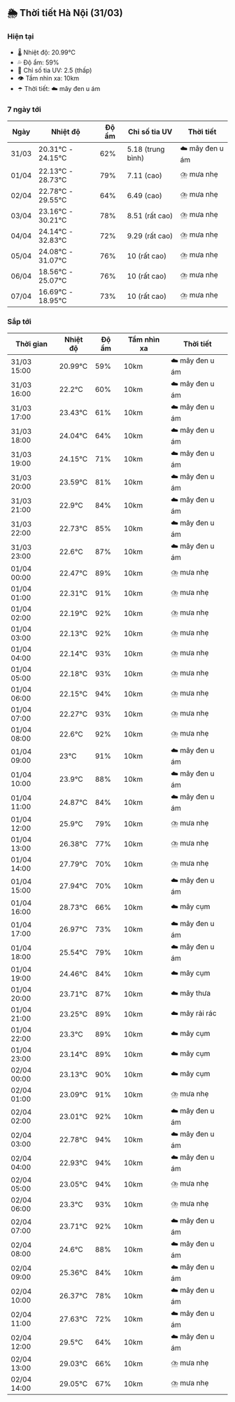 ## 🌦️ Thời tiết Hà Nội (31/03)

### Hiện tại

- 🌡️ Nhiệt độ: 20.99℃
- 💦 Độ ẩm: 59%
- 🌟 Chỉ số tia UV: 2.5 (thấp)
- 👁️ Tầm nhìn xa: 10km
- ☂️ Thời tiết: ☁️ mây đen u ám

### 7 ngày tới

| Ngày | Nhiệt độ | Độ ẩm | Chỉ số tia UV | Thời tiết |
| --- | --- | --- | --- | --- |
| 31/03 | 20.31℃ - 24.15℃ | 62% | 5.18 (trung bình) | ☁️ mây đen u ám |
| 01/04 | 22.13℃ - 28.73℃ | 79% | 7.11 (cao) | ⛈️ mưa nhẹ |
| 02/04 | 22.78℃ - 29.55℃ | 64% | 6.49 (cao) | ⛈️ mưa nhẹ |
| 03/04 | 23.16℃ - 30.21℃ | 78% | 8.51 (rất cao) | ⛈️ mưa nhẹ |
| 04/04 | 24.14℃ - 32.83℃ | 72% | 9.29 (rất cao) | ⛈️ mưa nhẹ |
| 05/04 | 24.08℃ - 31.07℃ | 76% | 10 (rất cao) | ⛈️ mưa nhẹ |
| 06/04 | 18.56℃ - 25.07℃ | 76% | 10 (rất cao) | ⛈️ mưa nhẹ |
| 07/04 | 16.69℃ - 18.95℃ | 73% | 10 (rất cao) | ⛈️ mưa nhẹ |

### Sắp tới

| Thời gian | Nhiệt độ | Độ ẩm | Tầm nhìn xa | Thời tiết |
| --- | --- | --- | --- | --- |
| 31/03 15:00 | 20.99℃ | 59% | 10km | ☁️ mây đen u ám |
| 31/03 16:00 | 22.2℃ | 60% | 10km | ☁️ mây đen u ám |
| 31/03 17:00 | 23.43℃ | 61% | 10km | ☁️ mây đen u ám |
| 31/03 18:00 | 24.04℃ | 64% | 10km | ☁️ mây đen u ám |
| 31/03 19:00 | 24.15℃ | 71% | 10km | ☁️ mây đen u ám |
| 31/03 20:00 | 23.59℃ | 81% | 10km | ☁️ mây đen u ám |
| 31/03 21:00 | 22.9℃ | 84% | 10km | ☁️ mây đen u ám |
| 31/03 22:00 | 22.73℃ | 85% | 10km | ☁️ mây đen u ám |
| 31/03 23:00 | 22.6℃ | 87% | 10km | ☁️ mây đen u ám |
| 01/04 00:00 | 22.47℃ | 89% | 10km | ⛈️ mưa nhẹ |
| 01/04 01:00 | 22.31℃ | 91% | 10km | ⛈️ mưa nhẹ |
| 01/04 02:00 | 22.19℃ | 92% | 10km | ⛈️ mưa nhẹ |
| 01/04 03:00 | 22.13℃ | 92% | 10km | ⛈️ mưa nhẹ |
| 01/04 04:00 | 22.14℃ | 93% | 10km | ⛈️ mưa nhẹ |
| 01/04 05:00 | 22.18℃ | 93% | 10km | ⛈️ mưa nhẹ |
| 01/04 06:00 | 22.15℃ | 94% | 10km | ⛈️ mưa nhẹ |
| 01/04 07:00 | 22.27℃ | 93% | 10km | ⛈️ mưa nhẹ |
| 01/04 08:00 | 22.6℃ | 92% | 10km | ⛈️ mưa nhẹ |
| 01/04 09:00 | 23℃ | 91% | 10km | ☁️ mây đen u ám |
| 01/04 10:00 | 23.9℃ | 88% | 10km | ☁️ mây đen u ám |
| 01/04 11:00 | 24.87℃ | 84% | 10km | ☁️ mây đen u ám |
| 01/04 12:00 | 25.9℃ | 79% | 10km | ⛈️ mưa nhẹ |
| 01/04 13:00 | 26.38℃ | 77% | 10km | ⛈️ mưa nhẹ |
| 01/04 14:00 | 27.79℃ | 70% | 10km | ⛈️ mưa nhẹ |
| 01/04 15:00 | 27.94℃ | 70% | 10km | ☁️ mây đen u ám |
| 01/04 16:00 | 28.73℃ | 66% | 10km | ☁️ mây cụm |
| 01/04 17:00 | 26.97℃ | 73% | 10km | ☁️ mây đen u ám |
| 01/04 18:00 | 25.54℃ | 79% | 10km | ☁️ mây đen u ám |
| 01/04 19:00 | 24.46℃ | 84% | 10km | ☁️ mây cụm |
| 01/04 20:00 | 23.71℃ | 87% | 10km | ☁️ mây thưa |
| 01/04 21:00 | 23.25℃ | 89% | 10km | ☁️ mây rải rác |
| 01/04 22:00 | 23.3℃ | 89% | 10km | ☁️ mây cụm |
| 01/04 23:00 | 23.14℃ | 89% | 10km | ☁️ mây cụm |
| 02/04 00:00 | 23.13℃ | 90% | 10km | ☁️ mây cụm |
| 02/04 01:00 | 23.09℃ | 91% | 10km | ⛈️ mưa nhẹ |
| 02/04 02:00 | 23.01℃ | 92% | 10km | ☁️ mây đen u ám |
| 02/04 03:00 | 22.78℃ | 94% | 10km | ☁️ mây đen u ám |
| 02/04 04:00 | 22.93℃ | 94% | 10km | ☁️ mây đen u ám |
| 02/04 05:00 | 23.05℃ | 94% | 10km | ⛈️ mưa nhẹ |
| 02/04 06:00 | 23.3℃ | 93% | 10km | ⛈️ mưa nhẹ |
| 02/04 07:00 | 23.71℃ | 92% | 10km | ☁️ mây đen u ám |
| 02/04 08:00 | 24.6℃ | 88% | 10km | ☁️ mây đen u ám |
| 02/04 09:00 | 25.36℃ | 84% | 10km | ☁️ mây đen u ám |
| 02/04 10:00 | 26.37℃ | 78% | 10km | ☁️ mây đen u ám |
| 02/04 11:00 | 27.63℃ | 72% | 10km | ☁️ mây đen u ám |
| 02/04 12:00 | 29.5℃ | 64% | 10km | ☁️ mây đen u ám |
| 02/04 13:00 | 29.03℃ | 66% | 10km | ⛈️ mưa nhẹ |
| 02/04 14:00 | 29.05℃ | 67% | 10km | ⛈️ mưa nhẹ |
